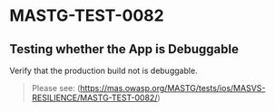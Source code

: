 #  MASTG-TEST-0082

## Testing whether the App is Debuggable

Verify that the production build not is debuggable.

> Please see: (https://mas.owasp.org/MASTG/tests/ios/MASVS-RESILIENCE/MASTG-TEST-0082/)